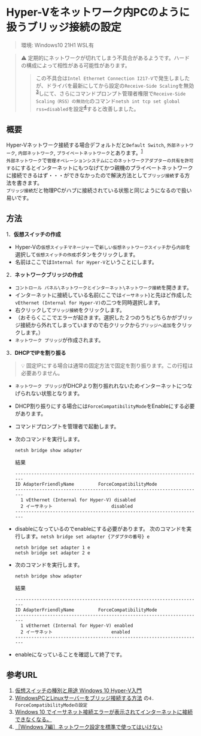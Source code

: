 # Hyper-Vをネットワーク内PCのように扱うブリッジ接続の設定

> 環境: Windows10 21H1 WSL有

> :warning: 定期的にネットワークが切れてしまう不具合があるようです。ハードの構成によって相性がある可能性があります。
>> この不具合は`Intel Ethernet Connection I217-V`で発生しましたが、ドライバを最新にしてから設定の`Receive-Side Scaling`を無効<sup>[3](https://answers.microsoft.com/ja-jp/windows/forum/windows_10-networking-winpc/windows-10/aa9f0579-fd4f-4112-ad7a-a06fe5598c65)</sup>しにて、さらにコマンドプロンプト管理者権限で`Receive-Side Scaling（RSS）の無効化`のコマンド`netsh int tcp set global rss=disabled`を設定<sup>[4](https://xtech.nikkei.com/it/article/COLUMN/20100824/351391/)</sup>すると改善しました。

## 概要

Hyper-Vネットワーク接続する場合デフォルトだと`Default Switch`, `外部ネットワーク`, `内部ネットワーク`, `プライベートネットワーク`とあります。<sup>[1](https://www.atmarkit.co.jp/ait/articles/2008/14/news018.html)</sup>  
`外部ネットワーク`で`管理オペレーションシステムにこのネットワークアダプターの共有を許可する`にするとインターネットにもつなげてかつ親機のプライベートネットワークに接続できるはず・・・ができなかったので解決方法として`ブリッジ接続`する方法を書きます。  
`ブリッジ接続`だと物理PCがハブに接続されている状態と同じようになるので扱い易いです。

## 方法

1．**仮想スイッチの作成**

- Hyper-Vの`仮想スイッチマネージャー`で`新しい仮想ネットワークスイッチ`から`内部`を選択して`仮想スイッチの作成`ボタンをクリックします。
- 名前はここでは`Internal for Hyper-V`ということにします。

2．**ネットワークブリッジの作成**

- `コントロール パネル\ネットワークとインターネット\ネットワーク接続`を開きます。
- インターネットに接続している名前(ここでは`イーサネット`)と先ほど作成した`vEthernet (Internal for Hyper-V)`の二つを同時選択します。
- 右クリックして`ブリッジ接続`をクリックします。
- （おそらくここでエラーが起きます。選択した２つのうちどちらかがブリッジ接続から外れてしまっていますので右クリックから`ブリッジへ追加`をクリックします。）
- `ネットワーク ブリッジ`が作成されます。

3．**DHCPでIPを割り振る**

> :bulb: 固定IPにする場合は通常の固定方法で固定を割り振ります。この行程は必要ありません。

- `ネットワーク ブリッジ`がDHCPより割り振れれないためインターネットにつなげられない状態となります。
- DHCP割り振りにする場合には`ForceCompatibilityMode`をEnableにする必要があります。
- コマンドプロンプトを管理者で起動します。

- 次のコマンドを実行します。

  ```bat: 管理者: コマンドプロンプト
  netsh bridge show adapter
  ```

  結果

  ```bat: 管理者: コマンドプロンプト
  ----------------------------------------------------------------------
  ID AdapterFriendlyName         ForceCompatibilityMode
  ----------------------------------------------------------------------
    1 vEthernet (Internal for Hyper-V) disabled
    2 イーサネット                      disabled
  ----------------------------------------------------------------------
  ```

- disableになっているのでenableにする必要があります。
  次のコマンドを実行します。`netsh bridge set adapter {アダプタの番号} e`

  ```bat: 管理者: コマンドプロンプト
  netsh bridge set adapter 1 e
  netsh bridge set adapter 2 e
  ```

- 次のコマンドを実行します。

  ```bat: 管理者: コマンドプロンプト
  netsh bridge show adapter
  ```

  結果

  ```bat: 管理者: コマンドプロンプト
  ----------------------------------------------------------------------
  ID AdapterFriendlyName         ForceCompatibilityMode
  ----------------------------------------------------------------------
    1 vEthernet (Internal for Hyper-V) enabled
    2 イーサネット                      enabled
  ----------------------------------------------------------------------
  ```

- enableになっていることを確認して終了です。

## 参考URL

1. [仮想スイッチの種別と用途 Windows 10 Hyper-V入門](<https://www.atmarkit.co.jp/ait/articles/2008/14/news018.html>)
2. [WindowsPCとLinuxサーバーをブリッジ接続する方法](<https://qiita.com/nkojima/items/4056d749328d4512c53f>)
  の`4. ForceCompatibilityModeの設定`
3. [Windows 10 でイーサネット接続エラーが表示されてインターネットに接続できなくなる。](https://answers.microsoft.com/ja-jp/windows/forum/windows_10-networking-winpc/windows-10/aa9f0579-fd4f-4112-ad7a-a06fe5598c65)
4. [［Windows 7編］ネットワーク設定を標準で使ってはいけない](<https://xtech.nikkei.com/it/article/COLUMN/20100824/351391/>)
